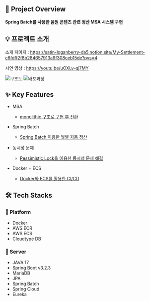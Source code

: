 
## 👋 Project Overview

**Spring Batch를 사용한 음원 콘텐츠 관련 정산 MSA 시스템 구현**

<h2 id="features"> 💡 프로젝트 소개 </h2>

소개 페이지 : https://satin-loganberry-da5.notion.site/My-Settlement-c6fdff2f8b284657913a9f308ceb15de?pvs=4

시연 영상 : https://youtu.be/uOXLv-qj7MY

![구조도](https://github.com/bluesun147/mySettlement/assets/86697585/54541f87-efeb-4697-9705-9955a39dfd8a)
![배포과정](https://github.com/bluesun147/mySettlement/assets/86697585/f0e7f7cb-ebb4-4880-898f-8988171636a0)

<h2 id="features"> ✨ Key Features </h2>

- MSA
  - [monolithic 구조로 구현 후 전환](https://velog.io/@bluesun147/series/MSA-%EC%A0%84%ED%99%98)
    
- Spring Batch
  - [Spring Batch 이용한 월별 자동 정산](https://velog.io/@bluesun147/spring-batch-u0yaoyhr)

- 동시성 문제
  - [Pessimistic Lock을 이용한 동시성 문제 해결](https://velog.io/@bluesun147/MSA%EC%97%90%EC%84%9C%EC%9D%98-%EB%8F%99%EC%8B%9C%EC%84%B1)

- Docker + ECS
  - [Docker와 ECS를 활용한 CI/CD](https://velog.io/@bluesun147/Docker-ECS)
 
<h2 id="stacks"> 🛠️  Tech Stacks </h2>


### 🚉 Platform

- Docker
- AWS ECR
- AWS ECS
- Cloudtype DB

### 🦾 Server

- JAVA 17
- Spring Boot v3.2.3
- MariaDB
- JPA
- Spring Batch
- Spring Cloud
- Eureka
